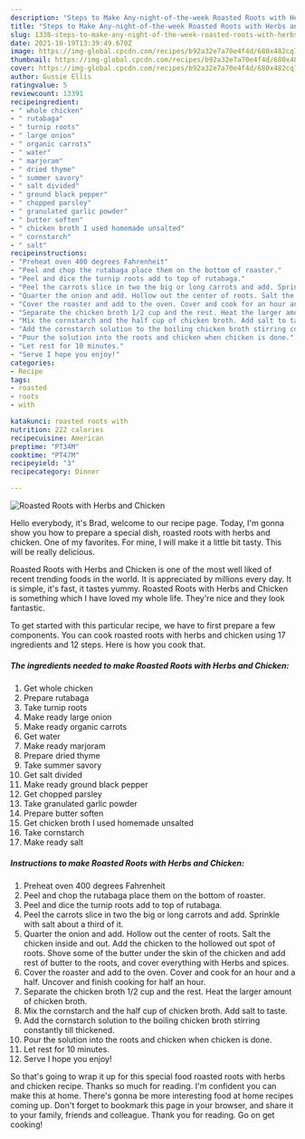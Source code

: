 ```yaml
---
description: "Steps to Make Any-night-of-the-week Roasted Roots with Herbs and Chicken"
title: "Steps to Make Any-night-of-the-week Roasted Roots with Herbs and Chicken"
slug: 1338-steps-to-make-any-night-of-the-week-roasted-roots-with-herbs-and-chicken
date: 2021-10-19T13:39:49.670Z
image: https://img-global.cpcdn.com/recipes/b92a32e7a70e4f4d/680x482cq70/roasted-roots-with-herbs-and-chicken-recipe-main-photo.jpg
thumbnail: https://img-global.cpcdn.com/recipes/b92a32e7a70e4f4d/680x482cq70/roasted-roots-with-herbs-and-chicken-recipe-main-photo.jpg
cover: https://img-global.cpcdn.com/recipes/b92a32e7a70e4f4d/680x482cq70/roasted-roots-with-herbs-and-chicken-recipe-main-photo.jpg
author: Gussie Ellis
ratingvalue: 5
reviewcount: 13391
recipeingredient:
- " whole chicken"
- " rutabaga"
- " turnip roots"
- " large onion"
- " organic carrots"
- " water"
- " marjoram"
- " dried thyme"
- " summer savory"
- " salt divided"
- " ground black pepper"
- " chopped parsley"
- " granulated garlic powder"
- " butter soften"
- " chicken broth I used homemade unsalted"
- " cornstarch"
- " salt"
recipeinstructions:
- "Preheat oven 400 degrees Fahrenheit"
- "Peel and chop the rutabaga place them on the bottom of roaster."
- "Peel and dice the turnip roots add to top of rutabaga."
- "Peel the carrots slice in two the big or long carrots and add. Sprinkle with salt about a third of it."
- "Quarter the onion and add. Hollow out the center of roots. Salt the chicken inside and out. Add the chicken to the hollowed out spot of roots. Shove some of the butter under the skin of the chicken and add rest of butter to the roots, and cover everything with Herbs and spices."
- "Cover the roaster and add to the oven. Cover and cook for an hour and a half. Uncover and finish cooking for half an hour."
- "Separate the chicken broth 1/2 cup and the rest. Heat the larger amount of chicken broth."
- "Mix the cornstarch and the half cup of chicken broth. Add salt to taste."
- "Add the cornstarch solution to the boiling chicken broth stirring constantly till thickened."
- "Pour the solution into the roots and chicken when chicken is done."
- "Let rest for 10 minutes."
- "Serve I hope you enjoy!"
categories:
- Recipe
tags:
- roasted
- roots
- with

katakunci: roasted roots with 
nutrition: 222 calories
recipecuisine: American
preptime: "PT34M"
cooktime: "PT47M"
recipeyield: "3"
recipecategory: Dinner

---
```



![Roasted Roots with Herbs and Chicken](https://img-global.cpcdn.com/recipes/b92a32e7a70e4f4d/680x482cq70/roasted-roots-with-herbs-and-chicken-recipe-main-photo.jpg)

Hello everybody, it's Brad, welcome to our recipe page. Today, I'm gonna show you how to prepare a special dish, roasted roots with herbs and chicken. One of my favorites. For mine, I will make it a little bit tasty. This will be really delicious.

Roasted Roots with Herbs and Chicken is one of the most well liked of recent trending foods in the world. It is appreciated by millions every day. It is simple, it's fast, it tastes yummy. Roasted Roots with Herbs and Chicken is something which I have loved my whole life. They're nice and they look fantastic.




To get started with this particular recipe, we have to first prepare a few components. You can cook roasted roots with herbs and chicken using 17 ingredients and 12 steps. Here is how you cook that.

<!--inarticleads1-->

##### The ingredients needed to make Roasted Roots with Herbs and Chicken:

1. Get  whole chicken
1. Prepare  rutabaga
1. Take  turnip roots
1. Make ready  large onion
1. Make ready  organic carrots
1. Get  water
1. Make ready  marjoram
1. Prepare  dried thyme
1. Take  summer savory
1. Get  salt divided
1. Make ready  ground black pepper
1. Get  chopped parsley
1. Take  granulated garlic powder
1. Prepare  butter soften
1. Get  chicken broth I used homemade unsalted
1. Take  cornstarch
1. Make ready  salt




<!--inarticleads2-->

##### Instructions to make Roasted Roots with Herbs and Chicken:

1. Preheat oven 400 degrees Fahrenheit
1. Peel and chop the rutabaga place them on the bottom of roaster.
1. Peel and dice the turnip roots add to top of rutabaga.
1. Peel the carrots slice in two the big or long carrots and add. Sprinkle with salt about a third of it.
1. Quarter the onion and add. Hollow out the center of roots. Salt the chicken inside and out. Add the chicken to the hollowed out spot of roots. Shove some of the butter under the skin of the chicken and add rest of butter to the roots, and cover everything with Herbs and spices.
1. Cover the roaster and add to the oven. Cover and cook for an hour and a half. Uncover and finish cooking for half an hour.
1. Separate the chicken broth 1/2 cup and the rest. Heat the larger amount of chicken broth.
1. Mix the cornstarch and the half cup of chicken broth. Add salt to taste.
1. Add the cornstarch solution to the boiling chicken broth stirring constantly till thickened.
1. Pour the solution into the roots and chicken when chicken is done.
1. Let rest for 10 minutes.
1. Serve I hope you enjoy!




So that's going to wrap it up for this special food roasted roots with herbs and chicken recipe. Thanks so much for reading. I'm confident you can make this at home. There's gonna be more interesting food at home recipes coming up. Don't forget to bookmark this page in your browser, and share it to your family, friends and colleague. Thank you for reading. Go on get cooking!
